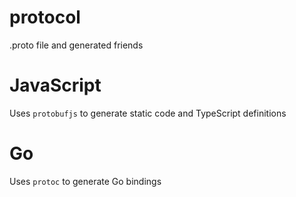 # protocol
.proto file and generated friends

# JavaScript
Uses `protobufjs` to generate static code and TypeScript definitions

# Go
Uses `protoc` to generate Go bindings


